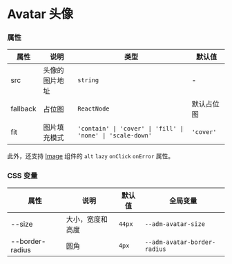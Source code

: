 # Avatar 头像

<code src="./demos/demo1.tsx"></code>

### 属性

| 属性     | 说明           | 类型                                                       | 默认值     |
| -------- | -------------- | ---------------------------------------------------------- | ---------- |
| src      | 头像的图片地址 | `string`                                                   | -          |
| fallback | 占位图         | `ReactNode`                                                | 默认占位图 |
| fit      | 图片填充模式   | `'contain' \| 'cover' \| 'fill' \| 'none' \| 'scale-down'` | `'cover'`  |

此外，还支持 [Image](./image) 组件的 `alt` `lazy` `onClick` `onError` 属性。

### CSS 变量

| 属性            | 说明             | 默认值 | 全局变量                     |
| --------------- | ---------------- | ------ | ---------------------------- |
| --size          | 大小，宽度和高度 | `44px` | `--adm-avatar-size`          |
| --border-radius | 圆角             | `4px`  | `--adm-avatar-border-radius` |
